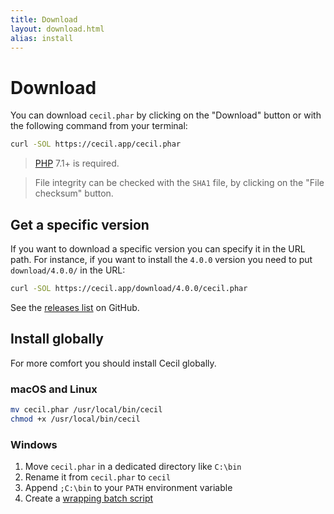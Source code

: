```yaml
---
title: Download
layout: download.html
alias: install
---
```


# Download

You can download `cecil.phar` by clicking on the "Download" button or with the following command from your terminal:

```bash
curl -SOL https://cecil.app/cecil.phar
```

> [PHP](http://php.net/manual/en/install.php) 7.1+ is required.

> File integrity can be checked with the `SHA1` file, by clicking on the "File checksum" button.

## Get a specific version

If you want to download a specific version you can specify it in the URL path.
For instance, if you want to install the `4.0.0` version you need to put `download/4.0.0/` in the URL:

```bash
curl -SOL https://cecil.app/download/4.0.0/cecil.phar
```

See the [releases list](https://github.com/Cecilapp/Cecil/releases) on GitHub.

## Install globally

For more comfort you should install Cecil globally.

### macOS and Linux

```bash
mv cecil.phar /usr/local/bin/cecil
chmod +x /usr/local/bin/cecil
```

### Windows

1.  Move `cecil.phar` in a dedicated directory like `C:\bin`
2.  Rename it from `cecil.phar` to `cecil`
3.  Append `;C:\bin` to your `PATH` environment variable
4.  Create a [wrapping batch script](https://raw.githubusercontent.com/Cecilapp/Cecil/master/bin/cecil.bat)
